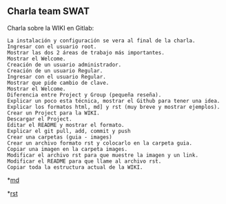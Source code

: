 ## Charla team SWAT

Charla sobre la WIKI en Gitlab:

	La instalación y configuración se vera al final de la charla.
	Ingresar con el usuario root.
	Mostrar las dos 2 áreas de trabajo más importantes.
	Mostrar el Welcome.
	Creación de un usuario administrador.
	Creación de un usuario Regular.
	Ingresar con el usuario Regular.
	Mostrar que pide cambio de clave.
	Mostrar el Welcome.
	Diferencia entre Project y Group (pequeña reseña).
	Explicar un poco esta técnica, mostrar el Github para tener una idea.
	Explicar los formatos html, md] y rst (muy breve y mostrar ejemplos).
	Crear un Project para la WIKI.
	Descargar el Project.
	Editar el README y mostrar el formato.
	Explicar el git pull, add, commit y push
	Crear una carpetas (guia - images)
	Crear un archivo formato rst y colocarlo en la carpeta guia.
	Copiar una imagen en la carpeta images.
	Modificar el archivo rst para que muestre la imagen y un link.
	Modificar el README para que llame al archivo rst.
	Copiar toda la estructura actual de la WIKI.


*[md](guia/md.md)

*[rst](guia/rst.rst) 


